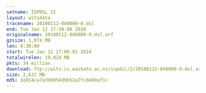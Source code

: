```yaml
---
setname: ISPDSL II
layout: witsdata
tracename: 20100112-040000-0.dsl
end: Tue Jan 12 17:30:00 2010
originalname: 20100112-040000-0.dsl.erf
gzsize: 1,074 MB
len: 0:30:00
start: Tue Jan 12 17:00:01 2010
totalwirelen: 19,824 MB
pkts: 34 million
download: ftp://wits.cs.waikato.ac.nz/ispdsl/2/20100112-040000-0.dsl.erf.gz
size: 2,632 MB
md5: 1e814ca7a3b0954d9b52a7fc0469af1c
---
```

